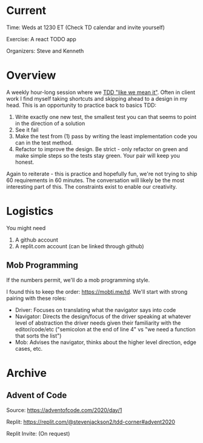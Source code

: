 # Current
Time: Weds at 1230 ET (Check TD calendar and invite yourself)

Exercise: A react TODO app

Organizers: Steve and Kenneth


# Overview

A weekly hour-long session where we [TDD "like we mean it"](https://cumulative-hypotheses.org/2011/08/30/tdd-as-if-you-meant-it/).
Often in client work I find myself taking shortcuts and skipping ahead to a design in my head.  This is an opportunity to practice back to basics TDD:

1. Write exactly one new test, the smallest test you can that seems to point in the direction of a solution
1. See it fail
1. Make the test from (1) pass by writing the least implementation code you can in the test method.
1. Refactor to improve the design.  Be strict - only refactor on green and make simple steps so the tests stay green.  Your pair will keep you  honest.


Again to reiterate - this is practice and hopefully fun, we're not trying to ship 60 requirements in 60 minutes.  The conversation will likely be the most interesting part of this.  The constraints exist to enable our creativity.

# Logistics

You might need
1. A github account
1. A replit.com account (can be linked through github)

## Mob Programming
If the numbers permit, we'll do a mob programming style.

I found this to keep the order:
https://mobti.me/td.   We'll start with strong pairing with these roles:

* Driver: Focuses on translating what the navigator says into code
* Navigator: Directs the design/focus of the driver speaking at whatever level of abstraction the driver needs given their familiarity with the editor/code/etc ("semicolon at the end of line 4" vs "we need a function that sorts the list")
* Mob: Advises the navigator, thinks about the higher level direction, edge cases, etc.


# Archive

## Advent of Code
Source: https://adventofcode.com/2020/day/1

Replit: https://replit.com/@stevenjackson2/tdd-corner#advent2020

Replit Invite: (On request)
